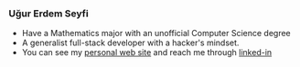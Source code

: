 ### Uğur Erdem Seyfi

- Have a Mathematics major with an unofficial Computer Science degree
- A generalist full-stack developer with a hacker's mindset.
- You can see my [personal web site](https://rugu.dev/) and reach me through [linked-in](https://www.linkedin.com/in/ugur-erdem-seyfi/)
